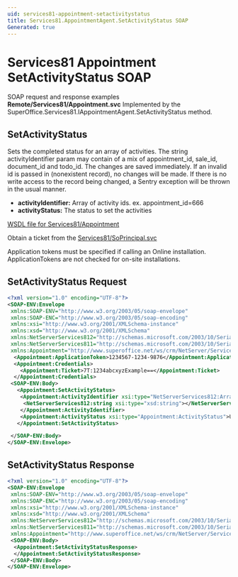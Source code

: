 ```yaml
---
uid: services81-appointment-setactivitystatus
title: Services81.AppointmentAgent.SetActivityStatus SOAP
Generated: true
---
```


# Services81 Appointment SetActivityStatus SOAP

SOAP request and response examples **Remote/Services81/Appointment.svc**
Implemented by the <see cref="M:SuperOffice.Services81.IAppointmentAgent.SetActivityStatus">SuperOffice.Services81.IAppointmentAgent.SetActivityStatus</see> method.

## SetActivityStatus

Sets the completed status for an array of activities. The string activityIdentifier param may contain of a mix of appointment\_id, sale\_id, document\_id and todo\_id. The changes are saved immediately. If an invalid id is passed in (nonexistent record), no changes will be made. If there is no write access to the record being changed, a Sentry exception will be thrown in the usual manner.

* **activityIdentifier:** Array of activity ids. ex. appointment\_id=666
* **activityStatus:** The status to set the activities



[WSDL file for Services81/Appointment](../Services81-Appointment.md)

Obtain a ticket from the [Services81/SoPrincipal.svc](../SoPrincipal/index.md)

Application tokens must be specified if calling an Online installation. ApplicationTokens are not checked for on-site installations.

## SetActivityStatus Request

```xml
<?xml version="1.0" encoding="UTF-8"?>
<SOAP-ENV:Envelope
 xmlns:SOAP-ENV="http://www.w3.org/2003/05/soap-envelope"
 xmlns:SOAP-ENC="http://www.w3.org/2003/05/soap-encoding"
 xmlns:xsi="http://www.w3.org/2001/XMLSchema-instance"
 xmlns:xsd="http://www.w3.org/2001/XMLSchema"
 xmlns:NetServerServices812="http://schemas.microsoft.com/2003/10/Serialization/Arrays"
 xmlns:NetServerServices811="http://schemas.microsoft.com/2003/10/Serialization/"
 xmlns:Appointment="http://www.superoffice.net/ws/crm/NetServer/Services81">
  <Appointment:ApplicationToken>1234567-1234-9876</Appointment:ApplicationToken>
  <Appointment:Credentials>
    <Appointment:Ticket>7T:1234abcxyzExample==</Appointment:Ticket>
  </Appointment:Credentials>
 <SOAP-ENV:Body>
   <Appointment:SetActivityStatus>
    <Appointment:ActivityIdentifier xsi:type="NetServerServices812:ArrayOfstring">
     <NetServerServices812:string xsi:type="xsd:string"></NetServerServices812:string>
    </Appointment:ActivityIdentifier>
    <Appointment:ActivityStatus xsi:type="Appointment:ActivityStatus">Unknown</Appointment:ActivityStatus>
   </Appointment:SetActivityStatus>

 </SOAP-ENV:Body>
</SOAP-ENV:Envelope>

```


## SetActivityStatus Response

```xml
<?xml version="1.0" encoding="UTF-8"?>
<SOAP-ENV:Envelope
 xmlns:SOAP-ENV="http://www.w3.org/2003/05/soap-envelope"
 xmlns:SOAP-ENC="http://www.w3.org/2003/05/soap-encoding"
 xmlns:xsi="http://www.w3.org/2001/XMLSchema-instance"
 xmlns:xsd="http://www.w3.org/2001/XMLSchema"
 xmlns:NetServerServices812="http://schemas.microsoft.com/2003/10/Serialization/Arrays"
 xmlns:NetServerServices811="http://schemas.microsoft.com/2003/10/Serialization/"
 xmlns:Appointment="http://www.superoffice.net/ws/crm/NetServer/Services81">
 <SOAP-ENV:Body>
  <Appointment:SetActivityStatusResponse>
  </Appointment:SetActivityStatusResponse>
 </SOAP-ENV:Body>
</SOAP-ENV:Envelope>

```

